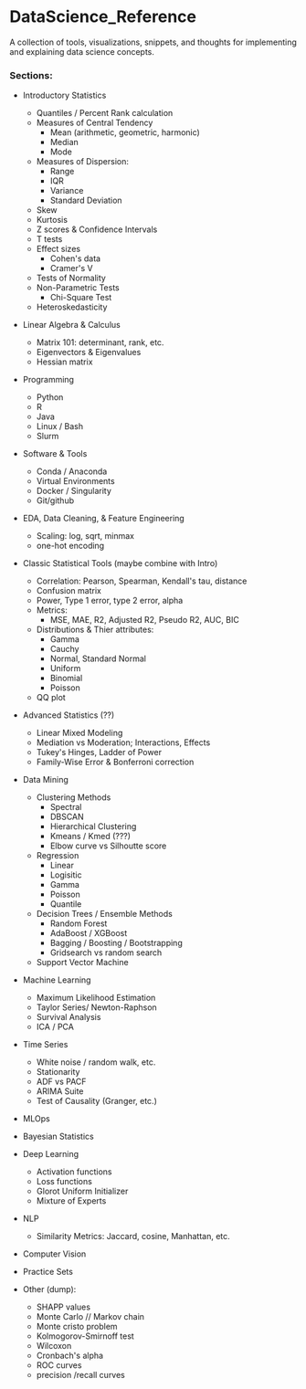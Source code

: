 # DataScience_Reference

A collection of tools, visualizations, snippets, and thoughts for implementing and explaining data science concepts. 

### Sections:
 - Introductory Statistics
    - Quantiles / Percent Rank calculation
    - Measures of Central Tendency
        - Mean (arithmetic, geometric, harmonic)
        - Median
        - Mode
    - Measures of Dispersion:
        - Range
        - IQR
        - Variance
        - Standard Deviation
    - Skew
    - Kurtosis
    - Z scores & Confidence Intervals
    - T tests
    - Effect sizes
        - Cohen's data
        - Cramer's V
    - Tests of Normality
    - Non-Parametric Tests 
        - Chi-Square Test
    - Heteroskedasticity
 - Linear Algebra & Calculus
    - Matrix 101: determinant, rank, etc.
    - Eigenvectors & Eigenvalues
    - Hessian matrix 
 - Programming
    - Python
    - R
    - Java
    - Linux / Bash
    - Slurm
 - Software & Tools
    - Conda / Anaconda
    - Virtual Environments
    - Docker / Singularity
    - Git/github
 - EDA, Data Cleaning, & Feature Engineering  
    - Scaling: log, sqrt, minmax
    - one-hot encoding
 - Classic Statistical Tools (maybe combine with Intro)
    - Correlation: Pearson, Spearman, Kendall's tau, distance
    - Confusion matrix
    - Power, Type 1 error, type 2 error, alpha
    - Metrics:
        - MSE, MAE, R2, Adjusted R2, Pseudo R2, AUC, BIC
    - Distributions & Thier attributes:
        - Gamma
        - Cauchy
        - Normal, Standard Normal
        - Uniform
        - Binomial 
        - Poisson
    - QQ plot
 - Advanced Statistics (??)
    - Linear Mixed Modeling
    - Mediation vs Moderation; Interactions, Effects
    - Tukey's Hinges, Ladder of Power
    - Family-Wise Error & Bonferroni correction
 - Data Mining
    - Clustering Methods
        - Spectral
        - DBSCAN
        - Hierarchical Clustering
        - Kmeans / Kmed (???)
        - Elbow curve vs Silhoutte score
    - Regression
        - Linear
        - Logisitic
        - Gamma
        - Poisson
        - Quantile
    - Decision Trees / Ensemble Methods
        - Random Forest
        - AdaBoost / XGBoost
        - Bagging / Boosting / Bootstrapping
        - Gridsearch vs random search
    - Support Vector Machine
 - Machine Learning
    - Maximum Likelihood Estimation
    - Taylor Series/ Newton-Raphson
    - Survival Analysis
    - ICA / PCA
 - Time Series
    - White noise / random walk, etc. 
    - Stationarity
    - ADF vs PACF
    - ARIMA Suite
    - Test of Causality (Granger, etc.)
 - MLOps
 - Bayesian Statistics
 - Deep Learning
    - Activation functions
    - Loss functions
    - Glorot Uniform Initializer
    - Mixture of Experts
 - NLP
    - Similarity Metrics: Jaccard, cosine, Manhattan, etc. 
 - Computer Vision
 - Practice Sets

 - Other (dump):
    - SHAPP values
    - Monte Carlo // Markov chain
    - Monte cristo problem
    - Kolmogorov-Smirnoff test
    - Wilcoxon
    - Cronbach's alpha
    - ROC curves
    - precision /recall curves